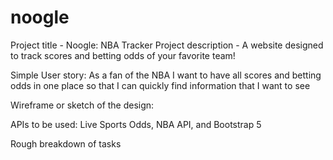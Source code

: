 # noogle

Project title - Noogle: NBA Tracker
Project description - A website designed to track scores and betting odds of your favorite team!

Simple User story:
As a fan of the NBA
I want to have all scores and betting odds in one place
so that I can quickly find information that I want to see

Wireframe or sketch of the design:

APIs to be used:
Live Sports Odds, NBA API, and Bootstrap 5

Rough breakdown of tasks
